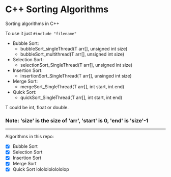 # C++ Sorting Algorithms
Sorting algorithms in C++

To use it just ```#include "filename"``` 
- Bubble Sort:
  - bubbleSort_singleThread(T arr[], unsigned int size)
  - bubbleSort_multithread(T arr[], unsigned int size)
- Selection Sort:
  - selectionSort_SingleThread(T arr[], unsigned int size)
- Insertion Sort:
  - insertionSort_SingleThread(T arr[], unsinged int size)
- Merge Sort:
  - mergeSort_SingleThread(T arr[], int start, int end)
- Quick Sort:
  - quickSort_SingleThread(T arr[], int start, int end)

T could be int, float or double.


### Note: 'size' is the size of 'arr', 'start' is 0, 'end' is 'size'-1

----------------------------

Algorithms in this repo:

- [x] Bubble Sort
- [x] Selection Sort
- [x] Insertion Sort
- [x] Merge Sort
- [x] Quick Sort
lolololololololop
